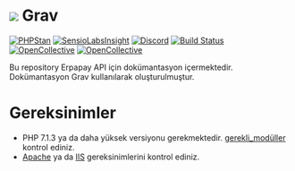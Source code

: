 # ![](https://avatars1.githubusercontent.com/u/8237355?v=2&s=50) Grav

[![PHPStan](https://img.shields.io/badge/PHPStan-enabled-brightgreen.svg?style=flat)](https://github.com/phpstan/phpstan)
[![SensioLabsInsight](https://insight.sensiolabs.com/projects/cfd20465-d0f8-4a0a-8444-467f5b5f16ad/mini.png)](https://insight.sensiolabs.com/projects/cfd20465-d0f8-4a0a-8444-467f5b5f16ad)
[![Discord](https://img.shields.io/discord/501836936584101899.svg?logo=discord&colorB=728ADA&label=Discord%20Chat)](https://chat.getgrav.org)
 [![Build Status](https://travis-ci.org/getgrav/grav.svg?branch=develop)](https://travis-ci.org/getgrav/grav) [![OpenCollective](https://opencollective.com/grav/backers/badge.svg)](#backers) [![OpenCollective](https://opencollective.com/grav/sponsors/badge.svg)](#sponsors)

Bu repository Erpapay API için dokümantasyon içermektedir. Dokümantasyon Grav kullanılarak oluşturulmuştur.


# Gereksinimler

- PHP 7.1.3 ya da daha yüksek versiyonu gerekmektedir. [gerekli_modüller](https://learn.getgrav.org/basics/requirements#php-requirements) kontrol ediniz.
- [Apache](https://learn.getgrav.org/basics/requirements#apache-requirements) ya da [IIS](https://learn.getgrav.org/basics/requirements#iis-requirements) gereksinimlerini kontrol ediniz.


